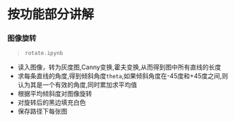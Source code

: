 # 按功能部分讲解

### 图像旋转
> `rotate.ipynb`
* 读入图像，转为灰度图,Canny变换,霍夫变换,从而得到图中所有直线的长度
* 求每条直线的角度,得到倾斜角度`theta`,如果倾斜角度在-45度和+45度之间,则认为其是一个有效的角度,同时累加求平均值
* 根据平均倾斜度对图像旋转
* 对旋转后的黑边填充白色
* 保存路径下每张图
